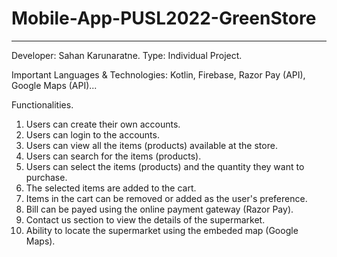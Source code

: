 # Mobile-App-PUSL2022-GreenStore
--------------------------------

Developer: Sahan Karunaratne.
Type: Individual Project.

Important Languages & Technologies:
Kotlin, Firebase, Razor Pay (API), Google Maps (API)...

Functionalities.

01. Users can create their own accounts.
02. Users can login to the accounts.
03. Users can view all the items (products) available at the store.
04. Users can search for the items (products). 
05. Users can select the items (products) and the quantity they want to purchase.
06. The selected items are added to the cart.
07. Items in the cart can be removed or added as the user's preference.
08. Bill can be payed using the online payment gateway (Razor Pay).
09. Contact us section to view the details of the supermarket.
10. Ability to locate the supermarket using the embeded map (Google Maps).
